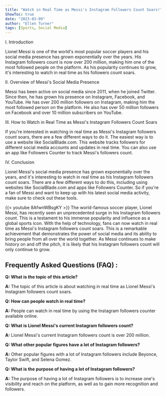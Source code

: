 ```yaml
---
title: "Watch in Real Time as Messi's Instagram Followers Count Soars!"
ShowToc: true 
date: "2023-03-09"
author: "Ellen Turner" 
tags: [Sports, Social Media]
---
```

I. Introduction

Lionel Messi is one of the world's most popular soccer players and his social media presence has grown exponentially over the years. His Instagram followers count is now over 200 million, making him one of the most followed people on the platform. As his popularity continues to grow, it's interesting to watch in real time as his followers count soars.

II. Overview of Messi's Social Media Presence

Messi has been active on social media since 2011, when he joined Twitter. Since then, he has grown his presence on Instagram, Facebook, and YouTube. He has over 200 million followers on Instagram, making him the most followed person on the platform. He also has over 50 million followers on Facebook and over 10 million subscribers on YouTube.

III. How to Watch in Real Time as Messi's Instagram Followers Count Soars

If you're interested in watching in real time as Messi's Instagram followers count soars, there are a few different ways to do it. The easiest way is to use a website like SocialBlade.com. This website tracks followers for different social media accounts and updates in real time. You can also use an app like Followers Counter to track Messi's followers count.

IV. Conclusion

Lionel Messi's social media presence has grown exponentially over the years, and it's interesting to watch in real time as his Instagram followers count soars. There are a few different ways to do this, including using websites like SocialBlade.com and apps like Followers Counter. So if you're a fan of Messi and want to keep up with his latest social media activity, make sure to check out these tools.

{{< youtube 8AfwnWBsgKY >}} 
The world-famous soccer player, Lionel Messi, has recently seen an unprecedented surge in his Instagram followers count. This is a testament to his immense popularity and influence as a global sports icon. With the help of technology, fans can now watch in real time as Messi's Instagram followers count soars. This is a remarkable achievement that demonstrates the power of social media and its ability to bring people from all over the world together. As Messi continues to make history on and off the pitch, it is likely that his Instagram followers count will only continue to grow.

## Frequently Asked Questions (FAQ) :
**Q: What is the topic of this article?**

**A:** The topic of this article is about watching in real time as Lionel Messi's Instagram followers count soars.

**Q: How can people watch in real time?**

**A:** People can watch in real time by using the Instagram followers counter available online.

**Q: What is Lionel Messi's current Instagram followers count?**

**A:** Lionel Messi's current Instagram followers count is over 200 million.

**Q: What other popular figures have a lot of Instagram followers?**

**A:** Other popular figures with a lot of Instagram followers include Beyonce, Taylor Swift, and Selena Gomez.

**Q: What is the purpose of having a lot of Instagram followers?**

**A:** The purpose of having a lot of Instagram followers is to increase one's visibility and reach on the platform, as well as to gain more recognition and followers.


